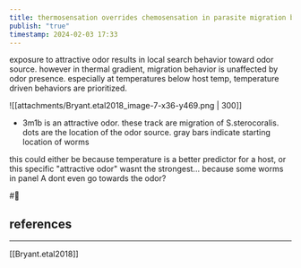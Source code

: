 ```yaml
---
title: thermosensation overrides chemosensation in parasite migration behavior
publish: "true"
timestamp: 2024-02-03 17:33
---
```

exposure to attractive odor results in local search behavior toward odor source. however in thermal gradient, migration behavior is unaffected by odor presence. especially at temperatures below host temp, temperature driven behaviors are prioritized. 

![[attachments/Bryant.etal2018_image-7-x36-y469.png | 300]]
- 3m1b is an attractive odor. these track are migration of S.sterocoralis. dots are the location of the odor source. gray bars indicate starting location of worms


this could either be because temperature is a better predictor for a host, or this specific "attractive odor" wasnt the strongest... because some worms in panel A dont even go towards the odor?


#🐛 
## references
---
[[Bryant.etal2018]]